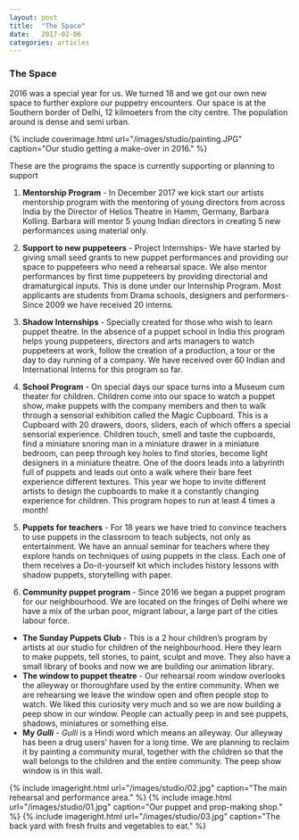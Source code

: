 ```yaml
---
layout: post
title:  "The Space"
date:   2017-02-06
categories: articles
---
```


<h3>The Space</h3>

2016 was a special year for us. We turned 18 and we got our own new space to further explore our puppetry encounters. Our space is at the Southern border of Delhi, 12 kilmoeters from the city centre. The population around is dense and semi urban.

{% include coverimage.html url="/images/studio/painting.JPG" caption="Our studio getting a make-over in 2016." %} 

These are the programs the space is currently supporting or planning to support

1. **Mentorship Program** - In December 2017 we kick start our artists mentorship program with the mentoring of young directors from across India by the Director of Helios Theatre in Hamm, Germany, Barbara Kolling. Barbara will mentor 5 young Indian directors in creating 5 new performances using material only. 

2. **Support to new puppeteers** - Project Internships- We have started by giving small seed grants to new puppet performances and providing our space to puppeteers who need a rehearsal space. We also mentor performances by first time puppeteers by providing directorial and dramaturgical inputs. This is done under our Internship Program. Most applicants are students from Drama schools, designers and performers- Since 2009 we have received 20 interns.

3. **Shadow Internships** - Specially created for those who wish to learn puppet theatre. In the absence of a puppet school in India this program helps young puppeteers, directors and arts managers to watch puppeteers at work, follow the creation of a production, a tour or the day to day running of a company. We have received over 60 Indian and International Interns for this program so far.

4. **School Program** - On special days our space turns into a Museum cum theater for children. Children come into our space to watch a puppet show, make puppets with the company members and then to walk through a sensorial exhibition called the Magic Cupboard. This is a Cupboard with 20 drawers, doors, sliders, each of which offers a special sensorial experience. Children touch, smell and taste the cupboards, find a miniature snoring man in a miniature drawer in a miniature bedroom, can peep through key holes to find stories, become light designers in a miniature theatre. One of the doors leads into a labyrinth full of puppets and leads out onto a walk where their bare feet experience different textures. This year we hope to invite different artists to design the cupboards to make it a constantly changing experience for children. This program hopes to run at least 4 times a month!

5. **Puppets for teachers** - For 18 years we have tried to convince teachers to use puppets in the classroom to teach subjects, not only as entertainment. We have an annual seminar for teachers where they explore hands on techniques of using puppets in the class. Each one of them receives a Do-it-yourself kit which includes history lessons with shadow puppets, storytelling with paper.

6. **Community puppet program** - Since 2016 we began a puppet program for our neighbourhood. We are located on the fringes of Delhi where we have a mix of the urban poor, migrant labour, a large part of the cities labour force.
-	**The Sunday Puppets Club** - This is a 2 hour children’s program by artists at our studio for children of the neighbourhood. Here they learn to make puppets, tell stories, to paint, sculpt and move. They also have a small library of books and now we are building our animation library.
-	**The window to puppet theatre** - Our rehearsal room window overlooks the alleyway or thoroughfare used by the entire community. When we are rehearsing we leave the window open and often people stop to watch. We liked this curiosity very much and so we are now building a peep show in our window. People can actually peep in and see puppets, shadows, miniatures or something else. 
-	**My <i>Gulli</i>** - <i>Gulli</i> is a Hindi word which means an alleyway. Our alleyway has been a drug users’ haven for a long time. We are planning to reclaim it by painting a community mural, together with the children so that the wall belongs to the children and the entire community. The peep show window is in this wall.

{% include imageright.html url="/images/studio/02.jpg" caption="The main rehearsal and performance area." %} 
{% include image.html url="/images/studio/01.jpg" caption="Our puppet and prop-making shop." %} 
{% include imageright.html url="/images/studio/03.jpg" caption="The back yard with fresh fruits and vegetables to eat." %} 
